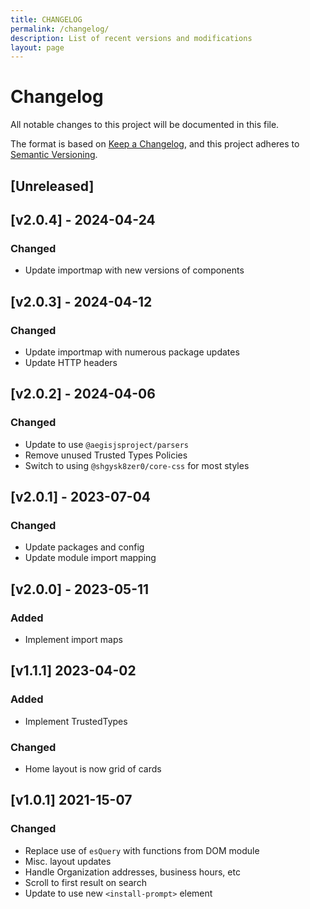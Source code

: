 ```yaml
---
title: CHANGELOG
permalink: /changelog/
description: List of recent versions and modifications
layout: page
---
```

<!-- markdownlint-disable -->
# Changelog
All notable changes to this project will be documented in this file.

The format is based on [Keep a Changelog](https://keepachangelog.com/en/1.0.0/),
and this project adheres to [Semantic Versioning](https://semver.org/spec/v2.0.0.html).

## [Unreleased]

## [v2.0.4] - 2024-04-24

### Changed
- Update importmap with new versions of components

## [v2.0.3] - 2024-04-12

### Changed
- Update importmap with numerous package updates
- Update HTTP headers

## [v2.0.2] - 2024-04-06

### Changed
- Update to use `@aegisjsproject/parsers`
- Remove unused Trusted Types Policies
- Switch to using `@shgysk8zer0/core-css` for most styles

## [v2.0.1] - 2023-07-04

### Changed
- Update packages and config
- Update module import mapping

## [v2.0.0] - 2023-05-11

### Added
- Implement import maps

## [v1.1.1] 2023-04-02

### Added
- Implement TrustedTypes

### Changed
- Home layout is now grid of cards

## [v1.0.1] 2021-15-07

### Changed
- Replace use of `esQuery` with functions from DOM module
- Misc. layout updates
- Handle Organization addresses, business hours, etc
- Scroll to first result on search
- Update to use new `<install-prompt>` element
